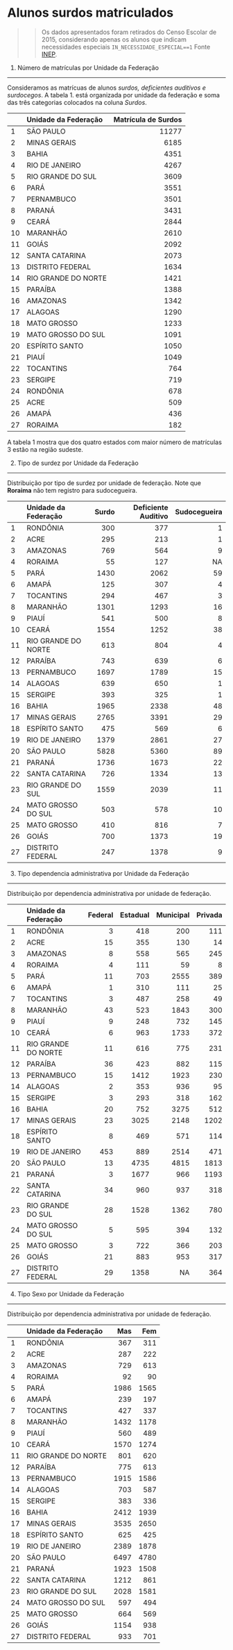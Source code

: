 Alunos surdos matriculados
================

> > Os dados apresentados foram retirados do Censo Escolar de 2015, considerando apenas os alunos que indicam necessidades especiais `IN_NECESSIDADE_ESPECIAL==1` Fonte [INEP](http://portal.inep.gov.br/basica-levantamentos-acessar).

1. Número de matrículas por Unidade da Federação
------------------------------------------------

Consideramos as matrícuas de alunos *surdos, deficientes auditivos e surdocegos*. A tabela 1. está organizada por unidade da federação e soma das três categorias colocados na coluna *Surdos*.

|     | Unidade da Federação |  Matrícula de Surdos|
|-----|:---------------------|--------------------:|
| 1   | SÃO PAULO            |                11277|
| 2   | MINAS GERAIS         |                 6185|
| 3   | BAHIA                |                 4351|
| 4   | RIO DE JANEIRO       |                 4267|
| 5   | RIO GRANDE DO SUL    |                 3609|
| 6   | PARÁ                 |                 3551|
| 7   | PERNAMBUCO           |                 3501|
| 8   | PARANÁ               |                 3431|
| 9   | CEARÁ                |                 2844|
| 10  | MARANHÃO             |                 2610|
| 11  | GOIÁS                |                 2092|
| 12  | SANTA CATARINA       |                 2073|
| 13  | DISTRITO FEDERAL     |                 1634|
| 14  | RIO GRANDE DO NORTE  |                 1421|
| 15  | PARAÍBA              |                 1388|
| 16  | AMAZONAS             |                 1342|
| 17  | ALAGOAS              |                 1290|
| 18  | MATO GROSSO          |                 1233|
| 19  | MATO GROSSO DO SUL   |                 1091|
| 20  | ESPÍRITO SANTO       |                 1050|
| 21  | PIAUÍ                |                 1049|
| 22  | TOCANTINS            |                  764|
| 23  | SERGIPE              |                  719|
| 24  | RONDÔNIA             |                  678|
| 25  | ACRE                 |                  509|
| 26  | AMAPÁ                |                  436|
| 27  | RORAIMA              |                  182|

A tabela 1 mostra que dos quatro estados com maior número de matrículas 3 estão na região sudeste.

2. Tipo de surdez por Unidade da Federação
------------------------------------------

Distribuição por tipo de surdez por unidade de federação. Note que **Roraima** não tem registro para sudocegueira.

|     | Unidade da Federação |  Surdo|  Deficiente Auditivo|  Sudocegueira|
|-----|:---------------------|------:|--------------------:|-------------:|
| 1   | RONDÔNIA             |    300|                  377|             1|
| 2   | ACRE                 |    295|                  213|             1|
| 3   | AMAZONAS             |    769|                  564|             9|
| 4   | RORAIMA              |     55|                  127|            NA|
| 5   | PARÁ                 |   1430|                 2062|            59|
| 6   | AMAPÁ                |    125|                  307|             4|
| 7   | TOCANTINS            |    294|                  467|             3|
| 8   | MARANHÃO             |   1301|                 1293|            16|
| 9   | PIAUÍ                |    541|                  500|             8|
| 10  | CEARÁ                |   1554|                 1252|            38|
| 11  | RIO GRANDE DO NORTE  |    613|                  804|             4|
| 12  | PARAÍBA              |    743|                  639|             6|
| 13  | PERNAMBUCO           |   1697|                 1789|            15|
| 14  | ALAGOAS              |    639|                  650|             1|
| 15  | SERGIPE              |    393|                  325|             1|
| 16  | BAHIA                |   1965|                 2338|            48|
| 17  | MINAS GERAIS         |   2765|                 3391|            29|
| 18  | ESPÍRITO SANTO       |    475|                  569|             6|
| 19  | RIO DE JANEIRO       |   1379|                 2861|            27|
| 20  | SÃO PAULO            |   5828|                 5360|            89|
| 21  | PARANÁ               |   1736|                 1673|            22|
| 22  | SANTA CATARINA       |    726|                 1334|            13|
| 23  | RIO GRANDE DO SUL    |   1559|                 2039|            11|
| 24  | MATO GROSSO DO SUL   |    503|                  578|            10|
| 25  | MATO GROSSO          |    410|                  816|             7|
| 26  | GOIÁS                |    700|                 1373|            19|
| 27  | DISTRITO FEDERAL     |    247|                 1378|             9|

3. Tipo dependencia administrativa por Unidade da Federação
-----------------------------------------------------------

Distribuição por dependencia administrativa por unidade de federação.

|     | Unidade da Federação |  Federal|  Estadual|  Municipal|  Privada|
|-----|:---------------------|--------:|---------:|----------:|--------:|
| 1   | RONDÔNIA             |        3|       418|        200|      111|
| 2   | ACRE                 |       15|       355|        130|       14|
| 3   | AMAZONAS             |        8|       558|        565|      245|
| 4   | RORAIMA              |        4|       111|         59|        8|
| 5   | PARÁ                 |       11|       703|       2555|      389|
| 6   | AMAPÁ                |        1|       310|        111|       25|
| 7   | TOCANTINS            |        3|       487|        258|       49|
| 8   | MARANHÃO             |       43|       523|       1843|      300|
| 9   | PIAUÍ                |        9|       248|        732|      145|
| 10  | CEARÁ                |        6|       963|       1733|      372|
| 11  | RIO GRANDE DO NORTE  |       11|       616|        775|      231|
| 12  | PARAÍBA              |       36|       423|        882|      115|
| 13  | PERNAMBUCO           |       15|      1412|       1923|      230|
| 14  | ALAGOAS              |        2|       353|        936|       95|
| 15  | SERGIPE              |        3|       293|        318|      162|
| 16  | BAHIA                |       20|       752|       3275|      512|
| 17  | MINAS GERAIS         |       23|      3025|       2148|     1202|
| 18  | ESPÍRITO SANTO       |        8|       469|        571|      114|
| 19  | RIO DE JANEIRO       |      453|       889|       2514|      471|
| 20  | SÃO PAULO            |       13|      4735|       4815|     1813|
| 21  | PARANÁ               |        3|      1677|        966|     1193|
| 22  | SANTA CATARINA       |       34|       960|        937|      318|
| 23  | RIO GRANDE DO SUL    |       28|      1528|       1362|      780|
| 24  | MATO GROSSO DO SUL   |        5|       595|        394|      132|
| 25  | MATO GROSSO          |        3|       722|        366|      203|
| 26  | GOIÁS                |       21|       883|        953|      317|
| 27  | DISTRITO FEDERAL     |       29|      1358|         NA|      364|

4. Tipo Sexo por Unidade da Federação
-------------------------------------

Distribuição por dependencia administrativa por unidade de federação.

|     | Unidade da Federação |   Mas|   Fem|
|-----|:---------------------|-----:|-----:|
| 1   | RONDÔNIA             |   367|   311|
| 2   | ACRE                 |   287|   222|
| 3   | AMAZONAS             |   729|   613|
| 4   | RORAIMA              |    92|    90|
| 5   | PARÁ                 |  1986|  1565|
| 6   | AMAPÁ                |   239|   197|
| 7   | TOCANTINS            |   427|   337|
| 8   | MARANHÃO             |  1432|  1178|
| 9   | PIAUÍ                |   560|   489|
| 10  | CEARÁ                |  1570|  1274|
| 11  | RIO GRANDE DO NORTE  |   801|   620|
| 12  | PARAÍBA              |   775|   613|
| 13  | PERNAMBUCO           |  1915|  1586|
| 14  | ALAGOAS              |   703|   587|
| 15  | SERGIPE              |   383|   336|
| 16  | BAHIA                |  2412|  1939|
| 17  | MINAS GERAIS         |  3535|  2650|
| 18  | ESPÍRITO SANTO       |   625|   425|
| 19  | RIO DE JANEIRO       |  2389|  1878|
| 20  | SÃO PAULO            |  6497|  4780|
| 21  | PARANÁ               |  1923|  1508|
| 22  | SANTA CATARINA       |  1212|   861|
| 23  | RIO GRANDE DO SUL    |  2028|  1581|
| 24  | MATO GROSSO DO SUL   |   597|   494|
| 25  | MATO GROSSO          |   664|   569|
| 26  | GOIÁS                |  1154|   938|
| 27  | DISTRITO FEDERAL     |   933|   701|
